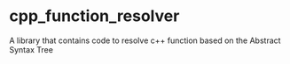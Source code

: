 # cpp_function_resolver
A library that contains code to resolve c++ function based on the Abstract Syntax Tree
